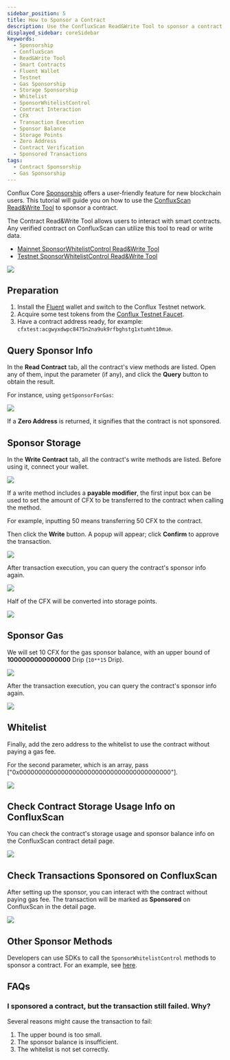 ```yaml
---
sidebar_position: 5
title: How to Sponsor a Contract
description: Use the ConfluxScan Read&Write Tool to sponsor a contract.
displayed_sidebar: coreSidebar
keywords:
  - Sponsorship
  - ConfluxScan
  - Read&Write Tool
  - Smart Contracts
  - Fluent Wallet
  - Testnet
  - Gas Sponsorship
  - Storage Sponsorship
  - Whitelist
  - SponsorWhitelistControl
  - Contract Interaction
  - CFX
  - Transaction Execution
  - Sponsor Balance
  - Storage Points
  - Zero Address
  - Contract Verification
  - Sponsored Transactions
tags:
  - Contract Sponsorship
  - Gas Sponsorship
---
```


Conflux Core [Sponsorship](../core-space-basics/sponsor-mechanism.md) offers a user-friendly feature for new blockchain users. This tutorial will guide you on how to use the [ConfluxScan Read&Write Tool](https://www.confluxscan.io/address/cfx:aaejuaaaaaaaaaaaaaaaaaaaaaaaaaaaaegg2r16ar?tab=contract-viewer) to sponsor a contract.

The Contract Read&Write Tool allows users to interact with smart contracts. Any verified contract on ConfluxScan can utilize this tool to read or write data.

- [Mainnet SponsorWhitelistControl Read&Write Tool](https://www.confluxscan.io/address/cfx:aaejuaaaaaaaaaaaaaaaaaaaaaaaaaaaaegg2r16ar?tab=contract-viewer)
- [Testnet SponsorWhitelistControl Read&Write Tool](https://testnet.confluxscan.io/address/cfxtest:aaejuaaaaaaaaaaaaaaaaaaaaaaaaaaaaeprn7v0eh?tab=contract-viewer)

![](./imgs/sponsor/sponsor-read-methods.png)

## Preparation

1. Install the [Fluent](https://fluentwallet.com/) wallet and switch to the Conflux Testnet network.
2. Acquire some test tokens from the [Conflux Testnet Faucet](https://faucet.confluxnetwork.org/).
3. Have a contract address ready, for example: `cfxtest:acgwyxdwpc8475n2na9uk9rfbghstg1xtumht10mue`.

## Query Sponsor Info

In the **Read Contract** tab, all the contract's view methods are listed. Open any of them, input the parameter (if any), and click the **Query** button to obtain the result.

For instance, using `getSponsorForGas`:

![](./imgs/sponsor/query-gas-sponsor.png)

If a **Zero Address** is returned, it signifies that the contract is not sponsored.

## Sponsor Storage

In the **Write Contract** tab, all the contract's write methods are listed. Before using it, connect your wallet.

![](./imgs/sponsor/set-collateral-sponsor.png)

If a write method includes a **payable modifier**, the first input box can be used to set the amount of CFX to be transferred to the contract when calling the method.

For example, inputting 50 means transferring 50 CFX to the contract.

Then click the **Write** button. A popup will appear; click **Confirm** to approve the transaction.

![](./imgs/sponsor/set-collateral-sponsor-popup.png)

After transaction execution, you can query the contract's sponsor info again.

![](./imgs/sponsor/query-sponsor-storage-balance.png)

Half of the CFX will be converted into storage points.

![](./imgs/sponsor/query-storage-points.png)

## Sponsor Gas

We will set 10 CFX for the gas sponsor balance, with an upper bound of **1000000000000000** Drip (`10**15` Drip).

![](./imgs/sponsor/set-gas-sponsor.png)

After the transaction execution, you can query the contract's sponsor info again.

![](./imgs/sponsor/query-sponsor-gas-balance.png)

## Whitelist

Finally, add the zero address to the whitelist to use the contract without paying a gas fee.

For the second parameter, which is an array, pass ["0x0000000000000000000000000000000000000000"].

![](./imgs/sponsor/add-zero-address-whitelist.png)

## Check Contract Storage Usage Info on ConfluxScan

You can check the contract's storage usage and sponsor balance info on the ConfluxScan contract detail page.

![](./imgs/sponsor/contract-detail-page.jpg)

## Check Transactions Sponsored on ConfluxScan

After setting up the sponsor, you can interact with the contract without paying gas fee. The transaction will be marked as **Sponsored** on ConfluxScan in the detail page.

![](./imgs/sponsor/tx-is-sponsored.jpg)

## Other Sponsor Methods

Developers can use SDKs to call the `SponsorWhitelistControl` methods to sponsor a contract. For an example, see [here](../core-space-basics/internal-contracts/sponsor-whitelist-control.md#how-to-sponsor-a-contract).

## FAQs

### I sponsored a contract, but the transaction still failed. Why?

Several reasons might cause the transaction to fail:

1. The upper bound is too small.
2. The sponsor balance is insufficient.
3. The whitelist is not set correctly.
